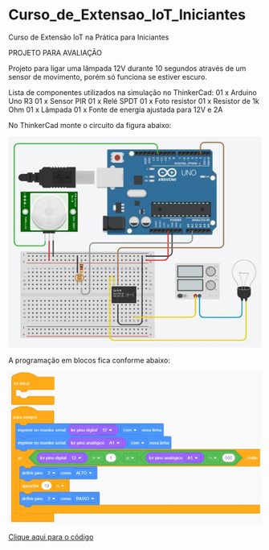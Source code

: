 # Curso_de_Extensao_IoT_Iniciantes
Curso de Extensão IoT na Prática para Iniciantes


PROJETO PARA AVALIAÇÃO

Projeto para ligar uma lâmpada 12V durante 10 segundos através de um sensor de movimento, porém só funciona se estiver escuro.

Lista de componentes utilizados na simulação no ThinkerCad:
01 x Arduino Uno R3
01 x Sensor PIR
01 x Relé SPDT
01 x Foto resistor
01 x Resistor de 1k Ohm
01 x Lâmpada
01 x Fonte de energia ajustada para 12V e 2A


No ThinkerCad monte o circuito da figura abaixo:

<img src="Projeto para avaliação - Circuito.JPG">


A programação em blocos fica conforme abaixo:


<img src="Projeto para avaliação - Blocos.JPG">


<a href="Projeto para avaliação.ino">Clique aqui para o código</a>
